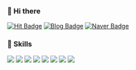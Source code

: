 ### 👋 Hi there
[![Hit Badge](https://hits.seeyoufarm.com/api/count/incr/badge.svg?url=https%3A%2F%2Fgithub.com%2Fyeooji&count_bg=%23000000&title_bg=%23000000&icon=github.svg&icon_color=%23E7E7E7&title=hits&edge_flat=true)](https://hits.seeyoufarm.com)
[![Blog Badge](https://img.shields.io/badge/Blog-DD0B78?style=flat-square&logo=GitHub%20Sponsors&logoColor=white&link=https://www.yeooji.blog/)](https://www.yeooji.blog/)
[![Naver Badge](https://img.shields.io/badge/Mail-03C75A?style=flat-square&logo=Naver&logoColor=white&link=mailto:yeooji_m@naver.com)](mailto:yeooji_m@naver.com)

<!-- [![Web Badge](https://img.shields.io/badge/Portfolio-0075A8?style=flat-square&logo=Undertale&logoColor=white&link=http://hello-world.co.kr/)](http://hello-world.co.kr/) -->

### 💪 Skills
<p>
  <img src="https://img.shields.io/badge/HTML5-E34F26?style=flat-square&logo=HTML5&logoColor=white"/>
  <img src="https://img.shields.io/badge/CSS3-1572B6?style=flat-square&logo=CSS3&logoColor=white"/>
  <img src="https://img.shields.io/badge/Sass-CC6699?style=flat-square&logo=Sass&logoColor=white"/>
  <img src="https://img.shields.io/badge/JavaScript-F7DF1E?style=flat-square&logo=JavaScript&logoColor=white"/>
  <img src="https://img.shields.io/badge/React-61DAFB?style=flat-square&logo=React&logoColor=white"/>
  <img src="https://img.shields.io/badge/jQuery-0769AD?style=flat-square&logo=jQuery&logoColor=white"/>
  <img src="https://img.shields.io/badge/Bootstrap-7952B3?style=flat-square&logo=Bootstrap&logoColor=white"/>
  <img src="https://img.shields.io/badge/CodeIgniter-EF4223?style=flat-square&logo=CodeIgniter&logoColor=white"/>
</p>

<!-- <p>
  <img src="https://img.shields.io/badge/Adobe Photoshop-31A8FF?style=flat-square&logo=Adobe Photoshop&logoColor=white"/>
  <img src="https://img.shields.io/badge/Adobe Illustrator-FF9A00?style=flat-square&logo=Adobe Illustrator&logoColor=white"/>
  <img src="https://img.shields.io/badge/Adobe XD-FF61F6?style=flat-square&logo=Adobe XD&logoColor=white"/>
</p> -->

<!-- <p>
  <img src="https://img.shields.io/badge/Git-F05032?style=flat-square&logo=Git&logoColor=white"/>
  <img src="https://img.shields.io/badge/Notion-000000?style=flat-square&logo=Notion&logoColor=white"/>
  <img src="https://img.shields.io/badge/Slack-4A154B?style=flat-square&logo=Slack&logoColor=white"/>
</p> -->






<!-- [![Top Langs](https://github-readme-stats.vercel.app/api/top-langs/?username=yeooji&layout=compact)](https://github.com/yeooji/github-readme-stats) -->

<!--
- 🔭 I’m currently working on ...
- 🌱 I’m currently learning ...
- 👯 I’m looking to collaborate on ...
- 🤔 I’m looking for help with ...
- 💬 Ask me about ...
- 📫 How to reach me: ...
- 😄 Pronouns: ...
- ⚡ Fun fact: ...
-->

